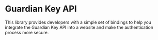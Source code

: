 # Guardian Key API
This library provides developers with a simple set of bindings to help you integrate the Guardian Key API into a website and make the authentication process more secure.
